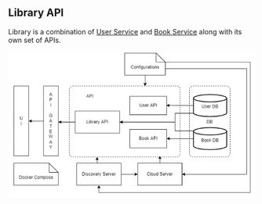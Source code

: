 ## Library API

Library is a combination of [User Service](https://github.com/Shreejaa/user_api) and [Book Service](https://github.com/Shreejaa/book_api) along with its own set of APIs.

![Arch](https://github.com/Shreejaa/library_api/blob/master/MicroArch.jpg)

